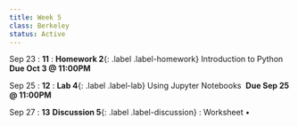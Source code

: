 ```yaml
---
title: Week 5 
class: Berkeley
status: Active
---
```


Sep 23
: **11**
: **Homework 2**{: .label .label-homework} Introduction to Python &nbsp; **Due Oct 3 @ 11:00PM**

Sep 25
: **12**
: **Lab 4**{: .label .label-lab} Using Jupyter Notebooks &nbsp;**Due Sep 25 @ 11:00PM**

Sep 27
: **13**
 **Discussion 5**{: .label .label-discussion}
  : Worksheet &#8226; 
  <!--[Solutions](./assignments/disc01-sols.pdf) -->
